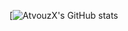 [![AtvouzX's GitHub stats](https://readme-mu-rust.vercel.app/api?username=AtvouzX&show_icons=true&theme=transparent)
